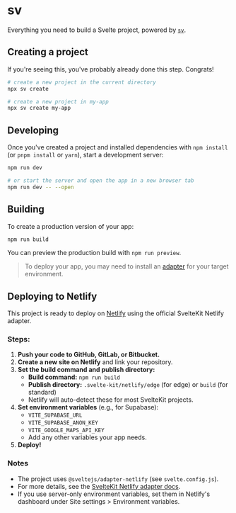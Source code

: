 # sv

Everything you need to build a Svelte project, powered by [`sv`](https://github.com/sveltejs/cli).

## Creating a project

If you're seeing this, you've probably already done this step. Congrats!

```bash
# create a new project in the current directory
npx sv create

# create a new project in my-app
npx sv create my-app
```

## Developing

Once you've created a project and installed dependencies with `npm install` (or `pnpm install` or `yarn`), start a development server:

```bash
npm run dev

# or start the server and open the app in a new browser tab
npm run dev -- --open
```

## Building

To create a production version of your app:

```bash
npm run build
```

You can preview the production build with `npm run preview`.

> To deploy your app, you may need to install an [adapter](https://svelte.dev/docs/kit/adapters) for your target environment.

## Deploying to Netlify

This project is ready to deploy on [Netlify](https://www.netlify.com/) using the official SvelteKit Netlify adapter.

### Steps:

1. **Push your code to GitHub, GitLab, or Bitbucket.**
2. **Create a new site on Netlify** and link your repository.
3. **Set the build command and publish directory:**
   - **Build command:** `npm run build`
   - **Publish directory:** `.svelte-kit/netlify/edge` (for edge) or `build` (for standard)
   - Netlify will auto-detect these for most SvelteKit projects.
4. **Set environment variables** (e.g., for Supabase):
   - `VITE_SUPABASE_URL`
   - `VITE_SUPABASE_ANON_KEY`
   - `VITE_GOOGLE_MAPS_API_KEY`
   - Add any other variables your app needs.
5. **Deploy!**

### Notes
- The project uses `@sveltejs/adapter-netlify` (see `svelte.config.js`).
- For more details, see the [SvelteKit Netlify adapter docs](https://kit.svelte.dev/docs/adapter-netlify).
- If you use server-only environment variables, set them in Netlify's dashboard under Site settings > Environment variables.
